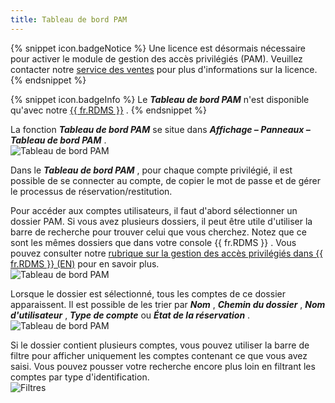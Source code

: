 ```yaml
---
title: Tableau de bord PAM
---
```

{% snippet icon.badgeNotice %} 
Une licence est désormais nécessaire pour activer le module de gestion des accès privilégiés (PAM). Veuillez contacter notre [service des ventes](mailto:sales@devolutions.net) pour plus d'informations sur la licence. 
{% endsnippet %}
 
{% snippet icon.badgeInfo %} 
Le ***Tableau de bord PAM*** n'est disponible qu'avec notre [{{ fr.RDMS }}](https://devolutions.net/server/fr) . 
{% endsnippet %}
 
La fonction ***Tableau de bord PAM*** se situe dans ***Affichage – Panneaux – Tableau de bord PAM*** .  
![Tableau de bord PAM](/img/fr/rdm/windows/RDMWin2053.png) 

Dans le ***Tableau de bord PAM*** , pour chaque compte privilégié, il est possible de se connecter au compte, de copier le mot de passe et de gérer le processus de réservation/restitution.  

Pour accéder aux comptes utilisateurs, il faut d'abord sélectionner un dossier PAM. Si vous avez plusieurs dossiers, il peut être utile d'utiliser la barre de recherche pour trouver celui que vous cherchez. Notez que ce sont les mêmes dossiers que dans votre console {{ fr.RDMS }} . Vous pouvez consulter notre [rubrique sur la gestion des accès privilégiés dans {{ fr.RDMS }} (EN)](/server/privileged-access-management/) pour en savoir plus.  
![Tableau de bord PAM](/img/fr/rdm/windows/RDMWin2054.png) 

Lorsque le dossier est sélectionné, tous les comptes de ce dossier apparaissent. Il est possible de les trier par ***Nom*** , ***Chemin du dossier*** , ***Nom d'utilisateur*** , ***Type de compte*** ou ***État de la réservation*** .  
![Tableau de bord PAM](/img/fr/rdm/windows/RDMWin2055.png) 

Si le dossier contient plusieurs comptes, vous pouvez utiliser la barre de filtre pour afficher uniquement les comptes contenant ce que vous avez saisi. Vous pouvez pousser votre recherche encore plus loin en filtrant les comptes par type d'identification.  
![Filtres](/img/fr/rdm/windows/RDMWin2056.png) 

